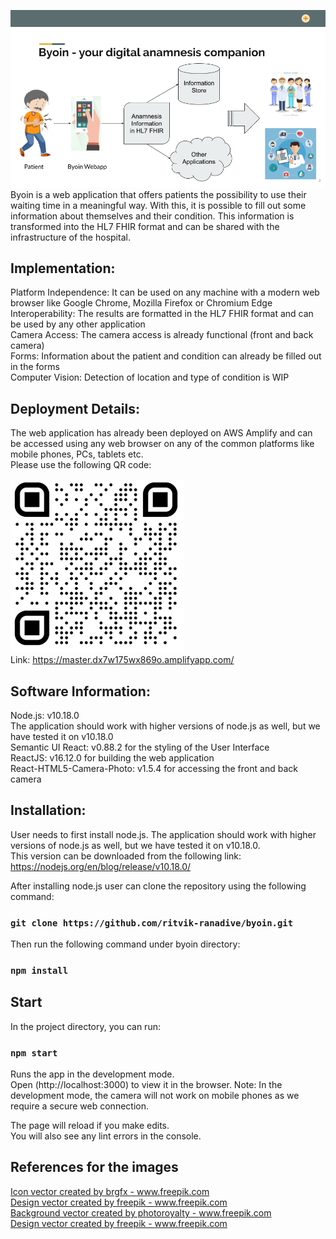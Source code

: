 ![Byoin](src/images/Technical_Documentation.png)
<br/>
Byoin is a web application that offers patients the possibility to use their waiting time in a meaningful way. With this, it is possible to fill out some information about themselves and their condition. This information is transformed into the HL7 FHIR format and can be shared with the infrastructure of the hospital.<br/>

## Implementation:
Platform Independence: It can be used on any machine with a modern web browser like Google Chrome, Mozilla Firefox or Chromium Edge<br/>
Interoperability: The results are formatted in the HL7 FHIR format and can be used by any other application <br/>
Camera Access: The camera access is already functional (front and back camera) <br/>
Forms: Information about the patient and condition can already be filled out in the forms <br/>
Computer Vision: Detection of location and type of condition is WIP <br/>

## Deployment Details:
The web application has already been deployed on AWS Amplify and can be accessed using any web browser on any of the common platforms like mobile phones, PCs, tablets etc. <br/>
Please use the following QR code: <br/> <br/>
![ByoinQR](src/images/qrcode.png)
<br/>
Link: https://master.dx7w175wx869o.amplifyapp.com/

## Software Information:
Node.js: v10.18.0 <br/>
The application should work with higher versions of node.js as well, but we have tested it on v10.18.0 <br/>
Semantic UI React: v0.88.2 for the styling of the User Interface <br/>
ReactJS: v16.12.0 for building the web application <br/>
React-HTML5-Camera-Photo: v1.5.4 for accessing the front and back camera <br/>

## Installation:
User needs to first install node.js. The application should work with higher 
versions of node.js as well, but we have tested it on v10.18.0. <br/>
This version can be downloaded from the following link:
https://nodejs.org/en/blog/release/v10.18.0/

After installing node.js user can clone the repository using
the following command:
### `git clone https://github.com/ritvik-ranadive/byoin.git`

Then run the following command under byoin directory:
### `npm install`

## Start
In the project directory, you can run:
### `npm start`

Runs the app in the development mode.<br />
Open (http://localhost:3000) to view it in the browser.
Note: In the development mode, the camera will not work on mobile phones as we require a secure web connection.

The page will reload if you make edits.<br />
You will also see any lint errors in the console.

## References for the images
<a href="https://www.freepik.com/free-photos-vectors/icon">Icon vector created by brgfx - www.freepik.com</a> <br/>
<a href="https://www.freepik.com/free-photos-vectors/design">Design vector created by freepik - www.freepik.com</a> <br/>
<a href="https://www.freepik.com/free-photos-vectors/background">Background vector created by photoroyalty - www.freepik.com</a> <br/>
<a href="https://www.freepik.com/free-photos-vectors/design">Design vector created by freepik - www.freepik.com</a> <br/>

